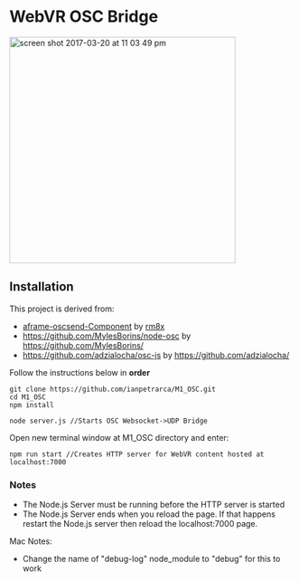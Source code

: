 # WebVR OSC Bridge

<img width="400" alt="screen shot 2017-03-20 at 11 03 49 pm" src="https://user-images.githubusercontent.com/1003196/40891737-20ce0106-6759-11e8-901d-82da4f565268.png">


## Installation

This project is derived from:
- [aframe-oscsend-Component](https://github.com/rm8x/aframe-oscsend-component) by [rm8x](https://github.com/rm8x/)
- https://github.com/MylesBorins/node-osc by  https://github.com/MylesBorins/
- https://github.com/adzialocha/osc-js by  https://github.com/adzialocha/


Follow the instructions below in **order**

    git clone https://github.com/ianpetrarca/M1_OSC.git
    cd M1_OSC
    npm install
    
    node server.js //Starts OSC Websocket->UDP Bridge
 
Open new terminal window at M1_OSC directory and enter:
    
    npm run start //Creates HTTP server for WebVR content hosted at localhost:7000


### Notes

- The Node.js Server must be running before the HTTP server is started
- The Node.js Server ends when you reload the page. If that happens restart the Node.js server then reload the localhost:7000 page. 

Mac Notes:
- Change the name of "debug-log" node_module to "debug" for this to work 
